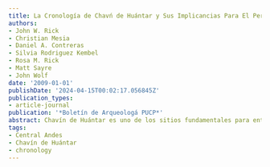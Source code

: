 ```yaml
---
title: La Cronología de Chavń de Huántar y Sus Implicancias Para El Periodo Formativo
authors:
- John W. Rick
- Christian Mesia
- Daniel A. Contreras
- Silvia Rodriguez Kembel
- Rosa M. Rick
- Matt Sayre
- John Wolf
date: '2009-01-01'
publishDate: '2024-04-15T00:02:17.056845Z'
publication_types:
- article-journal
publication: '*Boletín de Arqueologá PUCP*'
abstract: Chavín de Huántar es uno de los sitios fundamentales para entender el Periodo Formativo en los Andes centrales. Irónicamente, a pesar de muchas décadas de investigaciones realizadas por docenas de investigadores, su cronología es todavía debatida e insegura. Este artículo presenta una reseña de la evidencia histórica para la cronología de Chavín, enfatizando la contribución de los fecha- dos radiocarbónicos calibrados y, de manera breve, revisando los que están temporalmente relacionados con otros sitios formativos. Se analizan, también, los numerosos fechados de carbono-14 asociados a cerámica y contextos arquitectónicos conocidos en Chavín derivados de estudios recientes. De hecho, muchos fechados de Chavín y sitios relacionados concuerdan en ubicar a la cerámica negra pulida estampada, denominada janabarroide, alrededor de 800-500 a.C. (calib.). La presencia de ocupaciones anteriores y posteriores, documentadas con fechados, ayudan a confirmar este rango temporal para materiales reconocidos del «Horizonte Temprano». En contraste con algunos otros importantes sitios formativos, Chavín deja de funcionar como templo hacia 500 a.C. (calib.), aunque los esfuerzos destinados a las construcciones principales ya estaban disminuyendo, de manera notable, antes de esta época. \n Chavín de Huántar is one of the key sites of the Formative Period in the Central Andes, with many decades of investigations by dozens of investigators, but ironically its chronology is still poorly defined and contested. This article reviews the historical evidence for Chavín chronology, emphasizing an examination of calibrated radiocarbon dates, and summarily reviewing related radio- carbon evidence from approximately contemporary sites. The more voluminous C14 evidence from recent work at Chavín is then examined, particularly focused on dates from known ceramic and architectural contexts. A large number of determinations con- cur, both in and outside of Chavín, in dating stamped polished blackware «janabarroide» ceramics in the range of 800-500 BC in calibrated age. Earlier and later occupations at Chavín are documented, helping confirm this time range for «Early Horizon» materials. Chavín, unlike some other important Formative sites, loses its temple function by around 500 BC calibrated, although major construction seems to have greatly decreased well before that time.
tags:
- Central Andes
- Chavín de Huántar
- chronology
---
```

